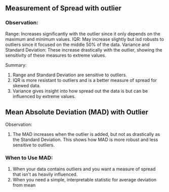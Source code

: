 ## Measurement of Spread with outlier

### Observation:
Range: Increases significantly with the outlier since it only depends on the maximum and minimum values.
IQR: May increase slightly but isd robusts to outliers since it focused on the middle 50% of the data.
Variance and Standard Deviation: These increase drastically with the outlier, showing the sensitivity of these measures to extreme values.

Summary:
1. Range and Standard Deviation are sensitive to outliers.
2. IQR is more resistant to outliers and is a better measure of spread for skewed data.
3. Variance gives insight into how spread out the data is but can be influenced by extreme values.


## Mean Absolute Deviation (MAD) with Outlier

Observation:
1. The MAD increases when the outlier is added, but not as drastically as the Standard Deviation. This shows how MAD is more robust and less sensitive to outliers.

### When to Use MAD:
1. When your data contains outliers and you want a measure of spread that isn't as heavily influenced.
2. When you need a simple, interpretable statistic for average deviation from mean